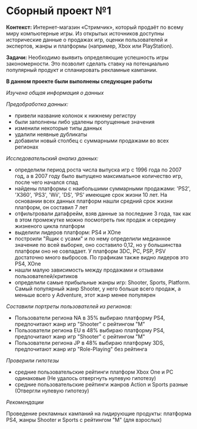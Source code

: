 # Сборный проект №1

**Контекст:** Интернет-магазин «Стримчик», который продаёт по всему миру компьютерные игры. Из открытых источников доступны исторические данные о продажах игр, оценки пользователей и экспертов, жанры и платформы (например, Xbox или PlayStation). 

**Задачи:** Необходимо выявить определяющие успешность игры закономерности. Это позволит сделать ставку на потенциально популярный продукт и спланировать рекламные кампании.

**В данном проекте были выполнены следующие работы**

*Изучена общая информация о данных*

*Предобработка данных:*
- привели название колонок к нижнему регистру
- были заполнены либо удалены пропущенные значения
- изменили некоторые типы данных
- удалили неявные дубликаты
- добавили новый столбец с суммарными продажами во всех регионах

*Исследовательский анализ данных:*
- определили период роста числа выпуска игр с 1996 года по 2007 год, а в 2007 году было выпущено максимальное количество игр, после чего начался спад
- найдены платформы с наибольшими суммарными продажами: 'PS2', 'X360', 'PS3', 'Wii', 'DS', 'PS' имеющие срок жизни 10 лет. На основании всех данных платформ нашли средний срок жизни платформ, он составил 7 лет
- отфильтровали датафрейм, взяв данные за последние 3 года, так как в этом промежутке можно посмотреть пик продаж и середину жизненого цикла платформ
- выделили лидеров платформ: PS4 и XOne
- построили "Ящик с усами" и по нему определили медианное значение по всей выборке, оно составило 0,12, но у большинства платформ оно не совпадает. У платформ 3DC, PC, PSP, PSV достаточно много выбросов. По графикам также видно лидеров это PS4, XOne
- нашли малую зависимость между продажами и отзывами пользователей/критиков
- определили самые прибыльные жанры игр: Shooter, Sports, Platform. Самый популярный жанр Shooter, у него больше всего продаж, а меньше всего у Adventure, этот жанр менее популярен

*Составили портреты пользователей из регионов:*
- Пользователи региона NA в 35% выбираю платформу PS4, предпочитают жанр игр "Shooter" с рейтингом "М"
- Пользователи региона EU в 48% выбираю платформу PS4, предпочитают жанр игр "Shooter" с рейтингом "М"
- Пользователи региона JP в 48% выбираю платформу 3DS, предпочитают жанр игр "Role-Playing" без рейтинга

*Проверили гипотезы*
- средние пользовательские рейтинги платформ Xbox One и PC одинаковые (Не удалось отвергнуть нулевую гипотезу)
- средние пользовательские рейтинги жанров Action и Sports разные (Отвергли нулевую гипотезу)

*Рекомендации*

Проведение рекламных кампаний на лидирующие продукты: платформа PS4, жанры Shooter и Sports с рейтингом "M" (для взрослых)
